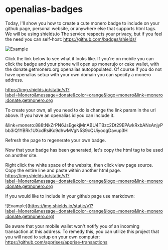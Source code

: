 # openalias-badges

Today, I'll show you how to create a cute monero badge to include on your github page, personal website, or anywhere else that supports html tags.
We will be using shields.io The service respects your privacy, but if you feel the need you can self-host: https://github.com/badges/shields/

![Example](https://img.shields.io/static/v1?label=Monero&message=donate&color=orange&logo=monero&link=monero:donate.getmonero.org)


Click the link below to see what it looks like. If you're on mobile you can click the badge and your phone will open up monerujo or cake wallet, with the donate.getmonero.org openalias autopopulated. Of course if you do not have openalias setup with your own domain you can specify a monero address.


  https://img.shields.io/static/v1?label=Monero&message=donate&color=orange&logo=monero&link=monero:donate.getmonero.org


To create your own, all you need to do is change the link param in the url above. If you have an openalias id you can include it.


  &link=monero:888tNkZrPN6JsEgekjMnABU4TBzc2Dt29EPAvkRxbANsAnjyPbb3iQ1YBRk1UXcdRsiKc9dhwMVgN5S9cQUiyoogDavup3H


Refresh the page to regenerate your own badge.


Now that your badge has been generated, let's copy the html tag to be used on another site.


Right click the white space of the website, then click view page source. Copy the entire line and paste within another html page.
https://img.shields.io/static/v1?label=Monero&message=donate&color=orange&logo=monero&link=monero:donate.getmonero.org

If you would like to include in your github page use markdown:

  !\[Example\]\(https://img.shields.io/static/v1?label=Monero&message=donate&color=orange&logo=monero&link=monero:donate.getmonero.org)
  
  
  
  Be aware that your mobile wallet won't notify you of an incoming transaction at this address.
  To remedy this, you can utilize this project that you will need to setup on your own computer: https://github.com/apprises/apprise-transactions
